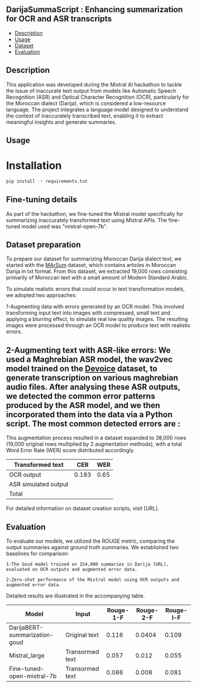 ## DarijaSummaScript : Enhancing summarization for OCR and ASR transcripts 
- [Description](#Description)
- [Usage](#Usage)
- [Dataset](#Dataset_preparation)
- [Evaluation](#Evaluation)


## Description 
This application was developed during the Mistral AI hackathon to tackle the issue of inaccurate text output from models like Automatic Speech Recognition (ASR) and Optical Character Recognition (OCR), particularly for the Moroccan dialect (Darija), which is considered a low-resource language. The project integrates a language model designed to understand the context of inaccurately transcribed text, enabling it to extract meaningful insights and generate summaries.


## Usage

# Installation 
```bash
pip install -r requirements.txt
```



## Fine-tuning details 
As part of the hackathon, we fine-tuned the Mistral model specifically for summarizing inaccurately transformed text using Mistral APIs. The fine-tuned model used was "mistral-open-7b".


## Dataset preparation 
To prepare our dataset for summarizing Moroccan Darija dialect text, we started with the [MArSum](https://github.com/KamelGaanoun/MoroccanSummarization?tab=readme-ov-file.) dataset, which contains articles in Moroccan Darija in txt format. From this dataset, we extracted 19,000 rows consisting primarily of Moroccan text with a small amount of Modern Standard Arabic.

To simulate realistic errors that could occur in text transformation models, we adopted two approaches:

1-Augmenting data with errors generated by an OCR model: This involved transforming input text into images with compressed, small text and applying a blurring effect, to simulate real low quality images. The resulting images were processed through an OCR model to produce text with realistic errors.

2-Augmenting text with ASR-like errors: We used a Maghrebian ASR model, the wav2vec model trained on the [Devoice](https://zenodo.org/records/6342622) dataset, to generate transcription on various maghrebian audio files. After analysing these ASR outputs, we detected the common error patterns produced by the ASR model, and we then incorporated them into the data via a Python script.
The most common detected errors are : 
- 

This augmentation process resulted in a dataset expanded to 38,000 rows (19,000 original rows multiplied by 2 augmentation methods), with a total Word Error Rate (WER) score distributed accordingly.

| Transformed text             | CER           | WER|
|------------------------------|-----------------|-----------|
| OCR output |  0.183 | 0.65     |
| ASR simulated output | |  |
|Total  |  |    |


For detailed information on dataset creation scripts, visit [URL].

## Evaluation 
To evaluate our models, we utilized the ROUGE metric, comparing the output summaries against ground truth summaries. We established two baselines for comparison:

    1-The Goud model trained on 154,000 summaries in Darija [URL], evaluated on OCR outputs and augmented error data.

    2-Zero-shot performance of the Mistral model using OCR outputs and augmented error data.

Detailed results are illustrated in the accompanying table.

| Model                         | Input           | Rouge-1-F | Rouge-2-F | Rouge-l-F |
|-------------------------------|-----------------|-----------|-----------|-----------|
| DarijaBERT-summarization-goud | Original text   | 0.116     | 0.0404    | 0.109     |
| Mistral_large                 | Transormed text | 0.057     | 0.012     | 0.055     |
| Fine-tuned-open-mistral-7b    | Transormed text | 0.086     | 0.008     | 0.081     |

